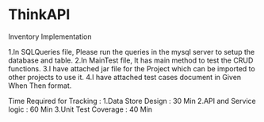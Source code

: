 # ThinkAPI
Inventory Implementation

1.In SQLQueries file, Please run the queries in the mysql server to setup the database and table.
2.In MainTest file, It has main method to test the CRUD functions.
3.I have attached jar file for the Project which can be imported to other projects to use it.
4.I have attached test cases document in Given When Then format.


Time Required for Tracking :
1.Data Store Design : 30 Min
2.API and Service logic : 60 Min
3.Unit Test Coverage : 40 Min
